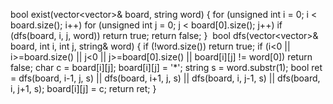 bool exist(vector<vector<char>>& board, string word) {
for (unsigned int i = 0; i < board.size(); i++)
for (unsigned int j = 0; j < board[0].size(); j++)
if (dfs(board, i, j, word))
return true;
return false;
}
​
bool dfs(vector<vector<char>>& board, int i, int j, string& word) {
if (!word.size())
return true;
if (i<0 || i>=board.size() || j<0 || j>=board[0].size() || board[i][j] != word[0])
return false;
char c = board[i][j];
board[i][j] = '*';
string s = word.substr(1);
bool ret = dfs(board, i-1, j, s) || dfs(board, i+1, j, s) || dfs(board, i, j-1, s) || dfs(board, i, j+1, s);
board[i][j] = c;
return ret;
}